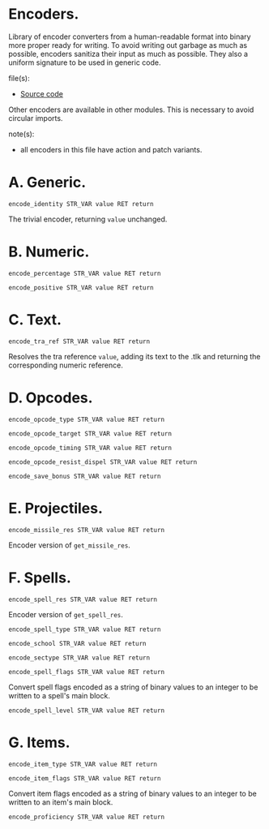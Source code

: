 # Encoders.

Library of encoder converters from a human-readable format into binary more proper ready for writing. To avoid writing out garbage as much as possible, encoders sanitiza their input as much as possible. They also a uniform signature to be used in generic code.

file(s):

* [Source code](../../../internal/encoders.tpa)

Other encoders are available in other modules. This is necessary to avoid circular imports.

note(s):
* all encoders in this file have action and patch variants.

# A. Generic.

`encode_identity STR_VAR value RET return`

The trivial encoder, returning `value` unchanged.

# B. Numeric.

`encode_percentage STR_VAR value RET return`

`encode_positive STR_VAR value RET return`

# C. Text.

`encode_tra_ref STR_VAR value RET return`

Resolves the tra reference `value`, adding its text to the .tlk and returning the corresponding numeric reference.

# D. Opcodes.

`encode_opcode_type STR_VAR value RET return`

`encode_opcode_target STR_VAR value RET return`

`encode_opcode_timing STR_VAR value RET return`

`encode_opcode_resist_dispel STR_VAR value RET return`

`encode_save_bonus STR_VAR value RET return`

# E. Projectiles.

`encode_missile_res STR_VAR value RET return`

Encoder version of `get_missile_res`.

# F. Spells.

`encode_spell_res STR_VAR value RET return`

Encoder version of `get_spell_res`.

`encode_spell_type STR_VAR value RET return`

`encode_school STR_VAR value RET return`

`encode_sectype STR_VAR value RET return`

`encode_spell_flags STR_VAR value RET return`

Convert spell flags encoded as a string of binary values to an integer to be written to a spell's main block.

`encode_spell_level STR_VAR value RET return`

# G. Items.

`encode_item_type STR_VAR value RET return`

`encode_item_flags STR_VAR value RET return`

Convert item flags encoded as a string of binary values to an integer to be written to an item's main block.

`encode_proficiency STR_VAR value RET return`
